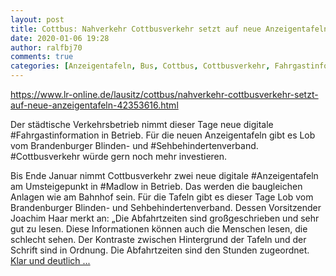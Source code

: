 ```yaml
---
layout: post
title: Cottbus: Nahverkehr Cottbusverkehr setzt auf neue Anzeigentafeln aus Lausitzer Rundschau
date: 2020-01-06 19:28
author: ralfbj70
comments: true
categories: [Anzeigentafeln, Bus, Cottbus, Cottbusverkehr, Fahrgastinformation, Infrastruktur, Madlow, Sehbehindertenverband, Straßenbahn]
---
```

https://www.lr-online.de/lausitz/cottbus/nahverkehr-cottbusverkehr-setzt-auf-neue-anzeigentafeln-42353616.html

Der städtische Verkehrsbetrieb nimmt dieser Tage neue digitale #Fahrgastinformation in Betrieb. Für die neuen Anzeigentafeln gibt es Lob vom Brandenburger Blinden- und #Sehbehindertenverband. #Cottbusverkehr würde gern noch mehr investieren.

Bis Ende Januar nimmt Cottbusverkehr zwei neue digitale #Anzeigentafeln am Umsteigepunkt in #Madlow in Betrieb. Das werden die baugleichen Anlagen wie am Bahnhof sein. Für die Tafeln gibt es dieser Tage Lob vom Brandenburger Blinden- und Sehbehindertenverband. Dessen Vorsitzender Joachim Haar merkt an: „Die Abfahrtzeiten sind großgeschrieben und sehr gut zu lesen. Diese Informationen können auch die Menschen lesen, die schlecht sehen. Der Kontraste zwischen Hintergrund der Tafeln und der Schrift sind in Ordnung. Die Abfahrtzeiten sind den Stunden zugeordnet. <a href="https://www.lr-online.de/lausitz/cottbus/nahverkehr-cottbusverkehr-setzt-auf-neue-anzeigentafeln-42353616.html">Klar und deutlich ...</a>
